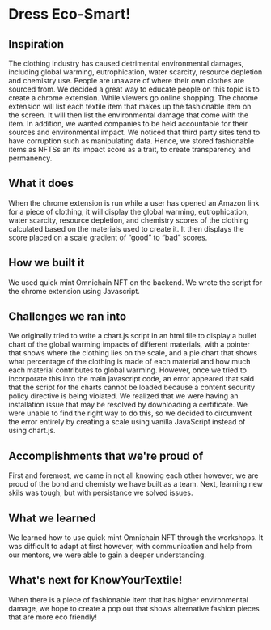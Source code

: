 # Dress Eco-Smart! 

## Inspiration 

The clothing industry has caused detrimental environmental damages, including global warming, eutrophication, water scarcity, resource depletion and chemistry use. People are unaware of where their own clothes are sourced from. We decided a great way to educate people on this topic is to create a chrome extension. While viewers go online shopping. The chrome extension will list each textile item that makes up the fashionable item on the screen. It will then list the environmental damage that come with the item. In addition, we wanted companies to be held accountable for their sources and environmental impact. We noticed that third party sites tend to have corruption such as manipulating data. Hence, we stored fashionable items as NFTSs an its impact score as a trait, to create transparency and permanency. 


## What it does

When the chrome extension is run while a user has opened an Amazon link for a piece of clothing, it will display the global warming, eutrophication, water scarcity, resource depletion, and chemistry scores of the clothing calculated based on the materials used to create it. It then displays the score placed on a scale gradient of “good” to “bad” scores.


## How we built it

We used quick mint Omnichain NFT on the backend. We wrote the script for the chrome extension using Javascript. 

## Challenges we ran into

We originally tried to write a chart.js script in an html file to display a bullet chart of the global warming impacts of different materials, with a pointer that shows where the clothing lies on the scale, and a pie chart that shows what percentage of the clothing is made of each material and how much each material contributes to global warming. However, once we tried to incorporate this into the main javascript code, an error appeared that said that the script for the charts cannot be loaded because a content security policy directive is being violated. We realized that we were having an installation issue that may be resolved by downloading a certificate. We were unable to find the right way to do this, so we decided to circumvent the error entirely by creating a scale using vanilla JavaScript instead of using chart.js.


## Accomplishments that we're proud of
 
First and foremost, we came in not all knowing each other however, we are proud of the bond and chemisty we have built as a team. Next, learning new skils was tough, but with persistance we solved issues. 

 ## What we learned
 
We learned how to use quick mint Omnichain NFT through the workshops. It was difficult to adapt at first however, with communication and help from our mentors, we were able to gain a deeper understanding.  

## What's next for KnowYourTextile! 

When there is a piece of  fashionable item that has higher environmental damage, we hope to create a pop out that shows alternative fashion pieces that are more eco friendly!




